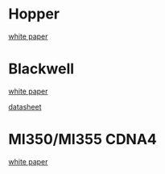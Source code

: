 # Hopper
[white paper](https://resources.nvidia.com/en-us-hopper-architecture/nvidia-h100-tensor-c) 

# Blackwell
[white paper](https://resources.nvidia.com/en-us-blackwell-architecture)

[datasheet](https://resources.nvidia.com/en-us-dgx-systems/dgx-b200-datasheet)

# MI350/MI355 CDNA4
[white paper](chrome-extension://efaidnbmnnnibpcajpcglclefindmkaj/https://www.amd.com/content/dam/amd/en/documents/instinct-tech-docs/white-papers/amd-cdna-4-architecture-whitepaper.pdf)